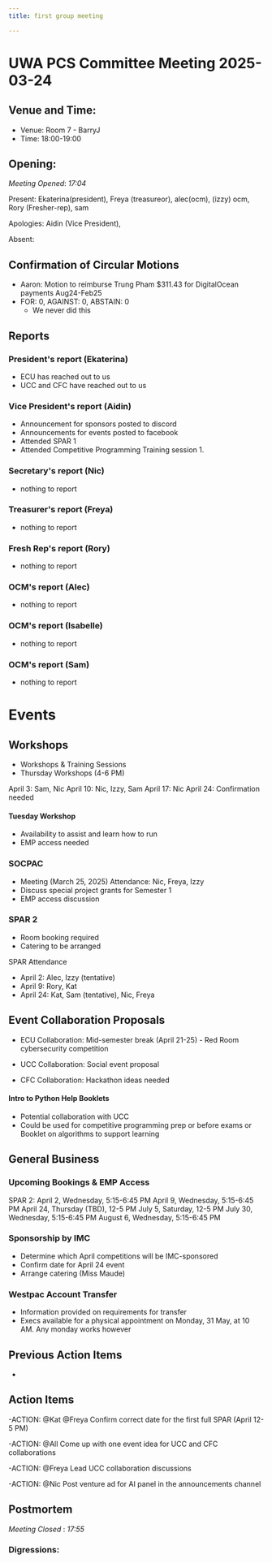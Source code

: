 ```yaml
---
title: first group meeting

---
```

# UWA PCS Committee Meeting 2025-03-24

## Venue and Time:
- Venue:  Room 7 - BarryJ 
- Time:  18:00-19:00

## Opening:

_Meeting Opened_: _17:04_

Present: Ekaterina(president), Freya (treasureor), alec(ocm), (izzy) ocm,  Rory (Fresher-rep), sam

Apologies: Aidin (Vice President), 

Absent: 

## Confirmation of Circular Motions


- Aaron: Motion to reimburse Trung Pham $311.43 for DigitalOcean payments Aug24-Feb25
- FOR: 0, AGAINST: 0, ABSTAIN: 0
    - We never did this


## Reports

### President's report (Ekaterina)
- ECU has reached out to us
- UCC and CFC have reached out to us


### Vice President's report (Aidin)
- Announcement for sponsors posted to discord
- Announcements for events posted to facebook
- Attended SPAR 1
- Attended Competitive Programming Training session 1.

### Secretary's report (Nic)
- nothing to report

### Treasurer's report (Freya)
- nothing to report

### Fresh Rep's report (Rory)
- nothing to report

### OCM's report (Alec)
- nothing to report

### OCM's report (Isabelle)
- nothing to report

### OCM's report (Sam)
- nothing to report


# Events


## Workshops
- Workshops & Training Sessions
- Thursday Workshops (4-6 PM)

April 3: Sam, Nic
April 10: Nic, Izzy, Sam
April 17: Nic
April 24: Confirmation needed
#### Tuesday Workshop

- Availability to assist and learn how to run
- EMP access needed


### SOCPAC
- Meeting (March 25, 2025)
Attendance: Nic, Freya, Izzy
- Discuss special project grants for Semester 1
- EMP access discussion



### SPAR 2
- Room booking required
- Catering to be arranged

SPAR Attendance
 - April 2: Alec, Izzy (tentative)
 - April 9: Rory, Kat
 - April 24: Kat, Sam (tentative), Nic, Freya



## Event Collaboration Proposals
- ECU Collaboration: Mid-semester break (April 21-25) - Red Room cybersecurity competition

- UCC Collaboration: Social event proposal

- CFC Collaboration: Hackathon ideas needed

#### Intro to Python Help Booklets
- Potential collaboration with UCC 
- Could be used for competitive programming prep or before exams or Booklet on algorithms to support learning
 
 



## General Business





### Upcoming Bookings & EMP Access 
SPAR 2: April 2, Wednesday, 5:15-6:45 PM
April 9, Wednesday, 5:15-6:45 PM
April 24, Thursday (TBD), 12-5 PM
July 5, Saturday, 12-5 PM
July 30, Wednesday, 5:15-6:45 PM
August 6, Wednesday, 5:15-6:45 PM



### Sponsorship by IMC


- Determine which April competitions will be IMC-sponsored
- Confirm date for April 24 event
- Arrange catering (Miss Maude)


### Westpac Account Transfer
- Information provided on requirements for transfer
- Execs available for a physical appointment on Monday, 31 May, at 10 AM. Any monday works however



## Previous Action Items
-


## Action Items

-ACTION:  @Kat @Freya Confirm correct date for the first full SPAR (April 12-5 PM)

-ACTION: @All Come up with one event idea for UCC and CFC collaborations

-ACTION: @Freya Lead UCC collaboration discussions

-ACTION: @Nic Post venture ad for AI panel in the announcements channel



## Postmortem
_Meeting Closed_ : _17:55_

### Digressions: 

